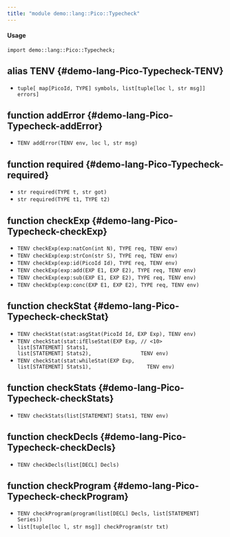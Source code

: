 ```yaml
---
title: "module demo::lang::Pico::Typecheck"
---
```


#### Usage

`import demo::lang::Pico::Typecheck;`

## alias TENV {#demo-lang-Pico-Typecheck-TENV}

* `tuple[ map[PicoId, TYPE] symbols, list[tuple[loc l, str msg]] errors]`

## function addError {#demo-lang-Pico-Typecheck-addError}

* ``TENV addError(TENV env, loc l, str msg)``

## function required {#demo-lang-Pico-Typecheck-required}

* ``str required(TYPE t, str got)``
* ``str required(TYPE t1, TYPE t2)``

## function checkExp {#demo-lang-Pico-Typecheck-checkExp}

* ``TENV checkExp(exp:natCon(int N), TYPE req, TENV env)``
* ``TENV checkExp(exp:strCon(str S), TYPE req, TENV env)``
* ``TENV checkExp(exp:id(PicoId Id), TYPE req, TENV env)``
* ``TENV checkExp(exp:add(EXP E1, EXP E2), TYPE req, TENV env)``
* ``TENV checkExp(exp:sub(EXP E1, EXP E2), TYPE req, TENV env)``
* ``TENV checkExp(exp:conc(EXP E1, EXP E2), TYPE req, TENV env)``

## function checkStat {#demo-lang-Pico-Typecheck-checkStat}

* ``TENV checkStat(stat:asgStat(PicoId Id, EXP Exp), TENV env)``
* ``TENV checkStat(stat:ifElseStat(EXP Exp, // <10>                               list[STATEMENT] Stats1,                               list[STATEMENT] Stats2),                TENV env)``
* ``TENV checkStat(stat:whileStat(EXP Exp,                               list[STATEMENT] Stats1),                  TENV env)``

## function checkStats {#demo-lang-Pico-Typecheck-checkStats}

* ``TENV checkStats(list[STATEMENT] Stats1, TENV env)``

## function checkDecls {#demo-lang-Pico-Typecheck-checkDecls}

* ``TENV checkDecls(list[DECL] Decls)``

## function checkProgram {#demo-lang-Pico-Typecheck-checkProgram}

* ``TENV checkProgram(program(list[DECL] Decls, list[STATEMENT] Series))``
* ``list[tuple[loc l, str msg]] checkProgram(str txt)``

